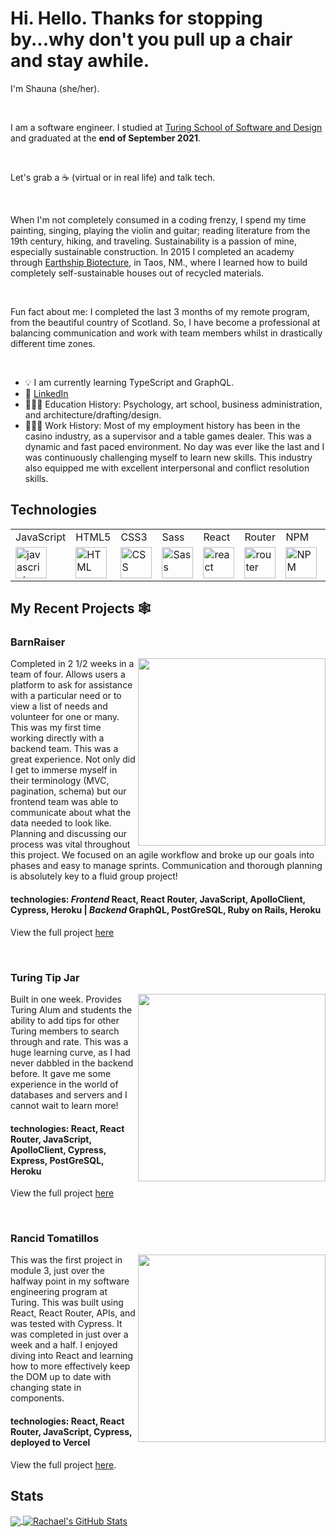 # Hi. Hello. Thanks for stopping by...why don't you pull up a chair and stay awhile.


I'm Shauna (she/her). 

<br>

I am a software engineer. I studied at [Turing School of Software and Design](https://turing.edu/) and graduated at the **end of September 2021**. 

<br>

Let's grab a ☕️ (virtual or in real life) and talk tech.

<br>

When I'm not completely consumed in a coding frenzy, I spend my time painting, singing, playing the violin and guitar; reading literature from the 19th century, hiking, and traveling. Sustainability is a passion of mine, especially sustainable construction. In 2015 I completed an academy through [Earthship Biotecture](https://www.earthshipglobal.com/), in Taos, NM., where I learned how to build completely self-sustainable houses out of recycled materials.

<br>

Fun fact about me: I completed the last 3 months of my remote program, from the beautiful country of Scotland. So, I have become a professional at balancing communication and work with team members whilst in drastically different time zones.

<br>

- 💡 I am currently learning TypeScript and GraphQL.
- 💬 [LinkedIn](https://www.linkedin.com/in/shauna-myers/)
- 👩🏻‍🏫 Education History: Psychology, art school, business administration, and architecture/drafting/design.
- 🏋🏻‍♀️ Work History: Most of my employment history has been in the casino industry, as a supervisor and a table games dealer. This was a dynamic and fast paced environment. No day was ever like the last and I was continuously challenging myself to learn new skills. This industry also equipped me with excellent interpersonal and conflict resolution skills.

 ## Technologies
 <table>
    <tr>
        <td>JavaScript</td>
        <td>HTML5</td>
        <td>CSS3</td>
        <td>Sass</td>
        <td>React</td>
        <td>Router</td> 
        <td>NPM</td>
        <td>Cypress</td>
        <td>Mocha/Chai</td>
        <td>Heroku</td>
    </tr>
    <tr>
        <td><img src="https://github.com/tkswann2/tech-logos/blob/master/jslogo.png" alt="javascript" width="50" height="auto" /></td>
        <td><img src="https://github.com/tkswann2/tech-logos/blob/master/html5.png" alt="HTML" width="50" height="auto" /></td>
        <td><img src="https://github.com/tkswann2/tech-logos/blob/master/css3.png" alt="CSS" width="50" height="auto" /></td>
        <td><img src="https://github.com/tkswann2/tech-logos/blob/master/sass.png" alt="Sass" width="50" height="auto" /></td>
        <td><img src="https://github.com/tkswann2/tech-logos/blob/master/react.png" alt="react" width="50" height="auto" /></td>
        <td><img src="https://user-images.githubusercontent.com/73092355/119361186-9d808b80-bc68-11eb-97ee-05bde2700716.png" alt="router" width="50" height="auto" /></td> 
        <td><img src="https://github.com/tkswann2/tech-logos/blob/master/npm.png" alt="NPM" width="50" height="auto" /></td>
        <td><img src="https://user-images.githubusercontent.com/73092355/119361263-b5f0a600-bc68-11eb-9f41-8e10aa013e7a.png" alt="Cypress" width="50" height="auto" /></td>
        <td><img src="https://github.com/tkswann2/tech-logos/blob/master/mocha.png" alt="Mocha/Chai" width="50" height="auto" /></td>
        <td><img src="https://user-images.githubusercontent.com/73092355/119402483-3bd91500-bc9a-11eb-9465-edf38b6a68d3.png" alt="Heroku" width="50" height="auto"/> </td>
    </tr>
</table>

## My Recent Projects 🕸

### BarnRaiser

<p>
  <a href="https://github.com/Barn-Raiser/barn-raiser-ui"><img width="300" align='right' src="https://user-images.githubusercontent.com/74690897/133356567-38d4f415-106a-4e00-bda2-230c5f990d04.gif"></a>
</p>

Completed in 2 1/2 weeks in a team of four. Allows users a platform to ask for assistance with a particular need or to view a list of needs and volunteer for one or many. This was my first time working directly with a backend team. This was a great experience. Not only did I get to immerse myself in their terminology (MVC, pagination, schema) but our frontend team was able to communicate about what the data needed to look like. Planning and discussing our process was vital throughout this project. We focused on an agile workflow and broke up our goals into phases and easy to manage sprints. Communication and thorough planning is absolutely key to a fluid group project!

#### technologies: *Frontend* React, React Router, JavaScript, ApolloClient, Cypress, Heroku  |  *Backend* GraphQL, PostGreSQL, Ruby on Rails, Heroku

View the full project [here](https://github.com/Barn-Raiser/barn-raiser-ui)



<br/>



### Turing Tip Jar

<p>
  <a href="https://github.com/ShaunaMyers/turing-tip-jar"><img width="300" align='right' src="https://user-images.githubusercontent.com/74690897/127753461-248752da-56b1-4415-985c-3c59a85c1849.gif"></a>
</p>

Built in one week. Provides Turing Alum and students the ability to add tips for other Turing members to search through and rate. This was a huge learning curve, as I had never dabbled in the backend before. It gave me some experience in the world of databases and servers and I cannot wait to learn more! 

#### technologies: React, React Router, JavaScript, ApolloClient, Cypress, Express, PostGreSQL, Heroku

View the full project [here](https://github.com/ShaunaMyers/turing-tip-jar)



<br/>



### Rancid Tomatillos

<p>
  <a href="https://github.com/ShaunaMyers/Rancid-Tomatillos"><img width="300" align='right' src="https://user-images.githubusercontent.com/76228573/126230092-bd92454a-441a-4b01-8284-fd4c359bea5b.gif"></a>
</p>

This was the first project in module 3, just over the halfway point in my software engineering program at Turing. This was built using React, React Router, APIs, and was tested with Cypress. It was completed in just over a week and a half. I enjoyed diving into React and learning how to more effectively keep the DOM up to date with changing state in components. 

#### technologies: React, React Router, JavaScript, Cypress, deployed to Vercel

View the full project [here](https://github.com/ShaunaMyers/Rancid-Tomatillos).  

## Stats

<a href="https://github.com/ShaunaMyers">
  <img align="center" src="https://github-readme-stats.vercel.app/api/top-langs/?username=ShaunaMyers&hide=java,html,tex&title_color=ffffff&text_color=c9cacc&icon_color=2bbc8a&bg_color=1d1f21&langs_count=3" />
</a>
<a href="https://github.com/ShaunaMyers">
  <img align="center" src="https://github-readme-stats.vercel.app/api?username=ShaunaMyers&show_icons=true&line_height=27&count_private=true&title_color=ffffff&text_color=c9cacc&icon_color=2bbc8a&bg_color=1d1f21" alt="Rachael's GitHub Stats" />
</a>  
<br>
<br>
<br>


